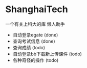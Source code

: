 # ShanghaiTech
一个有关上科大的库
懒人助手
+ 自动登录egate (done)
+ 查询考试信息 (done)
+ 查询成绩 (todo)
+ 自动登录bb下载新上传课件 (todo)
+ 各种奇怪的操作 (todo)
